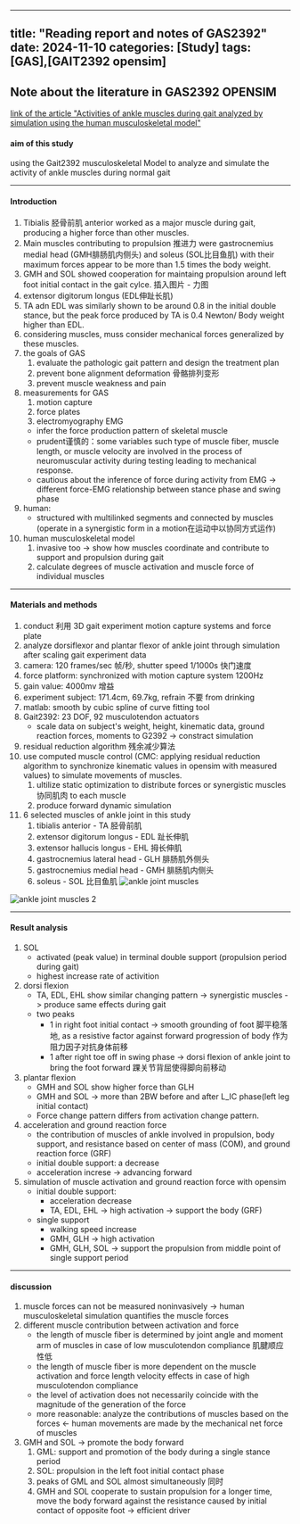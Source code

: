 

---
title: "Reading report and notes of GAS2392"
date: 2024-11-10
categories: [Study]
tags: [GAS],[GAIT2392 opensim]
---


## Note about the literature in GAS2392 OPENSIM

[link of the article "Activities of ankle muscles during gait analyzed by simulation using the human musculoskeletal model"](https://pmc.ncbi.nlm.nih.gov/articles/PMC6509470/)

#### aim of this study
using the Gait2392 musculoskeletal Model to analyze and simulate the activity of ankle muscles during normal gait

---
#### Introduction

1. Tibialis 胫骨前肌 anterior worked as a major muscle during gait, producing a higher force than other muscles.
2. Main muscles contributing to propulsion 推进力 were gastrocnemius medial head (GMH腓肠肌内侧头) and soleus (SOL比目鱼肌) with their maximum forces appear to be more than 1.5 times the body weight. 
3. GMH and SOL showed cooperation for maintaing propulsion around left foot initial contact in the gait cylce.
插入图片 - 力图
1. extensor digitorum longus (EDL伸趾长肌)
2. TA adn EDL was similarly shown to be around 0.8 in the initial double stance, but the peak force produced by TA is 0.4 Newton/ Body weight higher than EDL.
3. considering muscles, muss consider mechanical forces generalized by these muscles.
4. the goals of GAS
   1. evaluate the pathologic gait pattern and design the treatment plan
   2. prevent bone alignment deformation 骨骼排列变形
   3. prevent muscle weakness and pain
5. measurements for GAS
   1. motion capture
   2. force plates
   3. electromyography EMG
     - infer the force production pattern of skeletal muscle 
      - prudent谨慎的：some variables such type of muscle fiber, muscle length, or muscle velocity are involved in the process of neuromuscular activity during testing leading to mechanical response.
      - cautious about the inference of force during activity from EMG -> different force-EMG relationship between stance phase and swing phase
6.  human: 
    - structured with multilinked segments and connected by muscles (operate in a synergistic form in a motion在运动中以协同方式运作)
7.  human musculoskeletal model
    1.  invasive too -> show how muscles coordinate and contribute to support and propulsion during gait
    2.  calculate degrees of muscle activation and muscle force of individual muscles

---

#### Materials and methods
1. conduct 利用 3D gait experiment motion capture systems and force plate
2. analyze dorsiflexor and plantar flexor of ankle joint through simulation after scaling gait experiment data
3. camera: 120 frames/sec 帧/秒, shutter speed 1/1000s 快门速度
4. force platform: synchronized with motion capture system 1200Hz
5. gain value: 4000mv 增益
6. experiment subject: 171.4cm, 69.7kg, refrain 不要 from drinking
7. matlab: smooth by cubic spline of curve fitting tool
8. Gait2392: 23 DOF, 92 musculotendon actuators
   - scale data on subject's weight, height, kinematic data, ground reaction forces, moments to G2392 -> constract simulation
9. residual reduction algorithm 残余减少算法
10. use computed muscle control (CMC: applying residual reduction algorithm to synchronize kinematic values in opensim with measured values) to simulate movements of muscles.
    1.  ultilize static optimization to distribute forces or synergistic muscles 协同肌肉 to each muscle
    2.  produce forward dynamic simulation
11. 6 selected muscles of ankle joint in this study
    1.  tibialis anterior - TA 胫骨前肌
    2.  extensor digitorum longus - EDL 趾长伸肌
    3.  extensor hallucis longus - EHL 拇长伸肌
    4.  gastrocnemius lateral head - GLH 腓肠肌外侧头
    5.  gastrocnemius medial head - GMH 腓肠肌内侧头
    6.  soleus - SOL 比目鱼肌
![ankle joint muscles](image.png)

![ankle joint muscles 2](image-1.png)


---


#### Result analysis
1. SOL
   - activated (peak value) in terminal double support (propulsion period during gait)
   - highest increase rate of activition
2. dorsi flexion
   - TA, EDL, EHL show similar changing pattern -> synergistic muscles -> produce same effects during gait
   - two peaks
     - 1 in right foot initial contact -> smooth grounding of foot 脚平稳落地, as a resistive factor against forward progression of body 作为阻力因子对抗身体前移
     - 1 after right toe off in swing phase -> dorsi flexion of ankle joint to bring the foot forward 踝关节背屈使得脚向前移动
3. plantar flexion
   - GMH and SOL show higher force than GLH
   - GMH and SOL -> more than 2BW before and after L_IC phase(left leg initial contact)
   - Force change pattern differs from activation change pattern.
4. acceleration and ground reaction force
   - the contribution of muscles of ankle involved in propulsion, body support, and resistance based on center of mass (COM), and ground reaction force (GRF)
   - initial double support: a decrease
   - acceleration increse -> advancing forward
5. simulation of muscle activation and ground reaction force with opensim
   - initial double support:
     - acceleration decrease
     - TA, EDL, EHL -> high activation -> support the body (GRF)
   - single support
     - walking speed increase
     - GMH, GLH -> high activation
     - GMH, GLH, SOL -> support the propulsion from middle point of single support period


---

#### discussion

1. muscle forces can not be measured noninvasively -> human musculoskeletal simulation quantifies the muscle forces
2. different muscle contribution between activation and force
   - the length of muscle fiber is determined by joint angle and moment arm of muscles in case of low musculotendon compliance 肌腱顺应性低
   - the length of muscle fiber is more dependent on the muscle activation and force length velocity effects in case of high musculotendon compliance
   - the level of activation does not necessarily coincide with the magnitude of the generation of the force
   - more reasonable: analyze the contributions of muscles based on the forces <- human movements are made by the mechanical net force of muscles
3. GMH and SOL -> promote the body forward
   1. GML: support and promotion of the body during a single stance period
   2. SOL: propulsion in the left foot initial contact phase
   3. peaks of GML and SOL almost simultaneously 同时
   4. GMH and SOL cooperate to sustain propulsion for a longer time, move the body forward against the resistance caused by initial contact of opposite foot -> efficient driver